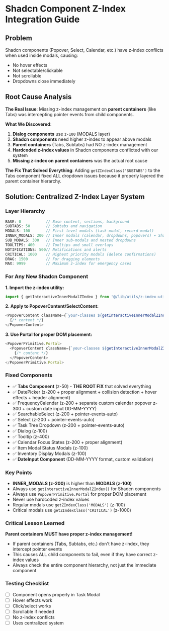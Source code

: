 # Shadcn Component Z-Index Integration Guide

## Problem
Shadcn components (Popover, Select, Calendar, etc.) have z-index conflicts when used inside modals, causing:
- No hover effects
- Not selectable/clickable
- Not scrollable
- Dropdowns close immediately

## Root Cause Analysis
**The Real Issue**: Missing z-index management on **parent containers** (like Tabs) was intercepting pointer events from child components.

**What We Discovered**:
1. **Dialog components** use `z-100` (MODALS layer)
2. **Shadcn components** need higher z-index to appear above modals
3. **Parent containers** (Tabs, Subtabs) had NO z-index management
4. **Hardcoded z-index values** in Shadcn components conflicted with our system
5. **Missing z-index on parent containers** was the actual root cause

**The Fix That Solved Everything**:
Adding `getZIndexClass('SUBTABS')` to the Tabs component fixed ALL dropdown issues because it properly layered the parent container hierarchy.

## Solution: Centralized Z-Index Layer System

### Layer Hierarchy
```typescript
BASE: 0           // Base content, sections, background
SUBTABS: 50       // Subtabs and navigation  
MODALS: 100       // First level modals (task-modal, record-modal)
INNER_MODALS: 200 // Inner modals (calendar, dropdowns, popovers) ← Shadcn components
SUB_MODALS: 300   // Inner sub-modals and nested dropdowns
TOOLTIPS: 400     // Tooltips and small overlays
NOTIFICATIONS: 500// Notifications and alerts
CRITICAL: 1000    // Highest priority modals (delete confirmations)
DRAG: 1500        // For dragging elements
MAX: 9999         // Maximum z-index for emergency cases
```

### For Any New Shadcn Component

**1. Import the z-index utility:**
```typescript
import { getInteractiveInnerModalZIndex } from '@/lib/utils/z-index-utils';
```

**2. Apply to PopoverContent/SelectContent:**
```typescript
<PopoverContent className={`your-classes ${getInteractiveInnerModalZIndex()}`}>
  {/* content */}
</PopoverContent>
```

**3. Use Portal for proper DOM placement:**
```typescript
<PopoverPrimitive.Portal>
  <PopoverContent className={`your-classes ${getInteractiveInnerModalZIndex()}`}>
    {/* content */}
  </PopoverContent>
</PopoverPrimitive.Portal>
```

### Fixed Components
- ✅ **Tabs Component** (z-50) - **THE ROOT FIX** that solved everything
- ✅ DatePicker (z-200 + proper alignment + collision detection + hover effects + header alignment)
- ✅ FrequencyCalendar (z-200 + separate custom calendar popover z-300 + custom date input DD-MM-YYYY)
- ✅ SearchableSelect (z-200 + pointer-events-auto)
- ✅ Select (z-200 + pointer-events-auto)
- ✅ Task Tree Dropdown (z-200 + pointer-events-auto)
- ✅ Dialog (z-100)
- ✅ Tooltip (z-400)
- ✅ Calendar Focus States (z-200 + proper alignment)
- ✅ Item Modal Status Modals (z-100)
- ✅ Inventory Display Modals (z-100)
- ✅ **DateInput Component** (DD-MM-YYYY format, custom validation)

### Key Points
- **INNER_MODALS (z-200)** is higher than **MODALS (z-100)**
- Always use `getInteractiveInnerModalZIndex()` for Shadcn components
- Always use `PopoverPrimitive.Portal` for proper DOM placement
- Never use hardcoded z-index values
- Regular modals use `getZIndexClass('MODALS')` (z-100)
- Critical modals use `getZIndexClass('CRITICAL')` (z-1000)

### Critical Lesson Learned
**Parent containers MUST have proper z-index management!** 
- If parent containers (Tabs, Subtabs, etc.) don't have z-index, they intercept pointer events
- This causes ALL child components to fail, even if they have correct z-index values
- Always check the entire component hierarchy, not just the immediate component

### Testing Checklist
- [ ] Component opens properly in Task Modal
- [ ] Hover effects work
- [ ] Click/select works
- [ ] Scrollable if needed
- [ ] No z-index conflicts
- [ ] Uses centralized system
